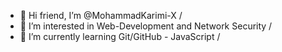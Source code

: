 - 👋 Hi friend, I’m @MohammadKarimi-X /
- 👀 I’m interested in Web-Development and Network Security /
- 🌱 I’m currently learning Git/GitHub - JavaScript /

<!---
MohammadKarimi-X/MohammadKarimi-X is a ✨ special ✨ repository because its `README.md` (this file) appears on your GitHub profile.
You can click the Preview link to take a look at your changes.
--->
